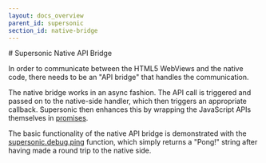 ```yaml
---
layout: docs_overview
parent_id: supersonic
section_id: native-bridge
---
```

<section class="docs-section" id="native-bridge">
# Supersonic Native API Bridge

In order to communicate between the HTML5 WebViews and the native code, there needs to be an "API bridge" that handles the communication.

The native bridge works in an async fashion. The API call is triggered and passed on to the native-side handler, which then triggers an appropriate callback. Supersonic then enhances this by wrapping the JavaScript APIs themselves in [promises][promises-overview].

The basic functionality of the native API bridge is demonstrated with the [supersonic.debug.ping][debug-api] function, which simply returns a "Pong!" string after having made a round trip to the native side.
</section>

[promises-overview]: /supersonic/guides/technical-concepts/promises
[debug-api]: /supersonic/api-reference/